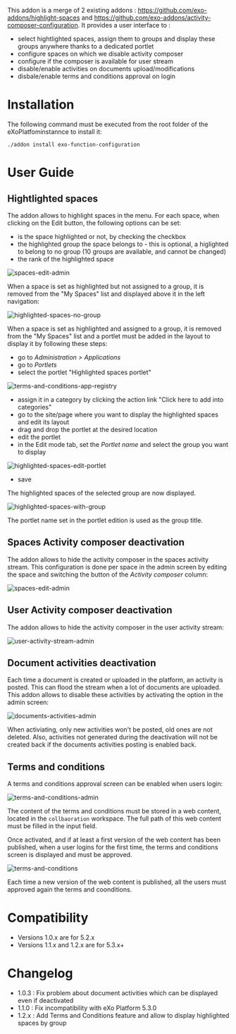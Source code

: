 This addon is a merge of 2 existing addons : https://github.com/exo-addons/highlight-spaces and https://github.com/exo-addons/activity-composer-configuration.
It provides a user interface to :
- select hightlighted spaces, assign them to groups and display these groups anywhere thanks to a dedicated portlet
- configure spaces on which we disable activity composer
- configure if the composer is available for user stream
- disable/enable activities on documents upload/modifications
- disbale/enable terms and conditions approval on login

Installation
============

The following command must be executed from the root folder of the eXoPlatfominstannce to install it:

    ./addon install exo-function-configuration

User Guide
==========

Hightlighted spaces
-------------------

The addon allows to highlight spaces in the menu.
For each space, when clicking on the Edit button, the following options can be set:
* is the space highlighted or not, by checking the checkbox
* the highlighted group the space belongs to - this is optional, a higlighted to belong to no group (10 groups are available, and cannot be changed)
* the rank of the highlighted space

![spaces-edit-admin](https://user-images.githubusercontent.com/342645/79980016-bdacac80-84a2-11ea-8af1-e128241dde66.png)

When a space is set as highlighted but not assigned to a group, it is removed from the "My Spaces" list and displayed above it in the left navigation:

![highlighted-spaces-no-group](https://user-images.githubusercontent.com/342645/79980974-33654800-84a4-11ea-8696-62d96d30a9c8.png)

When a space is set as highlighted and assigned to a group, it is removed from the "My Spaces" list and a portlet must be added in the layout to display it by following these steps:
* go to *Administration > Applications*
* go to *Portlets*
* select the portlet "Highlighted spaces portlet"

![terms-and-conditions-app-registry](https://user-images.githubusercontent.com/342645/79980978-33fdde80-84a4-11ea-9606-1acdc19bafa4.png)

* assign it in a category by clicking the action link "Click here to add into categories"
* go to the site/page where you want to display the highlighted spaces and edit its layout
* drag and drop the portlet at the desired location
* edit the portlet
* in the Edit mode tab, set the *Portlet name* and select the group you want to display

![highlighted-spaces-edit-portlet](https://user-images.githubusercontent.com/342645/79980977-33654800-84a4-11ea-921a-f84b904bfffc.png)

* save

The highlighted spaces of the selected group are now displayed.

![highlighted-spaces-with-group](https://user-images.githubusercontent.com/342645/79980971-32ccb180-84a4-11ea-9250-7bca2c94b4e6.png)

The portlet name set in the portlet edition is used as the group title.


Spaces Activity composer deactivation
-------------------------------------

The addon allows to hide the activity composer in the spaces activity stream.
This configuration is done per space in the admin screen by editing the space and switching the button of the *Activity composer* column:

![spaces-edit-admin](https://user-images.githubusercontent.com/342645/79980016-bdacac80-84a2-11ea-8af1-e128241dde66.png)

User Activity composer deactivation
-----------------------------------

The addon allows to hide the activity composer in the user activity stream:

![user-activity-stream-admin](https://user-images.githubusercontent.com/342645/79980022-beddd980-84a2-11ea-9893-04ed9ef796f6.png)

Document activities deactivation
--------------------------------

Each time a document is created or uploaded in the platform, an activity is posted.
This can flood the stream when a lot of documents are uploaded.
This addon allows to disable these activities by activating the option in the admin screen:

![documents-activities-admin](https://user-images.githubusercontent.com/342645/79980028-beddd980-84a2-11ea-8b09-bf67d0ddbbec.png)

When activiating, only new activities won't be posted, old ones are not deleted.
Also, activities not generated during the deactivation will not be created back if the documents activities posting is enabled back.

Terms and conditions
--------------------

A terms and conditions approval screen can be enabled when users login:

![terms-and-conditions-admin](https://user-images.githubusercontent.com/342645/79980029-beddd980-84a2-11ea-9718-bd2b897531cc.png)

The content of the terms and conditions must be stored in a web content, located in the `collbaoration` workspace.
The full path of this web content must be filled in the input field.

Once activated, and if at least a first version of the web content has been published, when a user logins for the first time, the terms and conditions screen is displayed and must be approved.

![terms-and-conditions](https://user-images.githubusercontent.com/342645/79979320-a0c3a980-84a1-11ea-8b09-e75b2537686c.png)

Each time a new version of the web content is published, all the users must approved again the terms and coonditions.

Compatibility
=============

* Versions 1.0.x are for 5.2.x 
* Versions 1.1.x and 1.2.x are for 5.3.x+

Changelog
=========

* 1.0.3 : Fix problem about document activities which can be displayed even if deactivated
* 1.1.0 : Fix incompatibility with eXo Platform 5.3.0
* 1.2.x : Add Terms and Conditions feature and allow to display highlighted spaces by group
